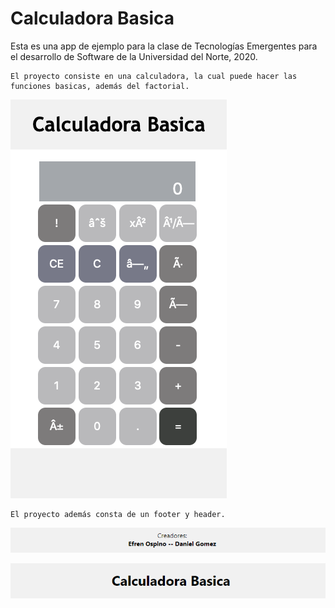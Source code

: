 # Calculadora Basica

Esta es una app de ejemplo para la clase de Tecnologías Emergentes para el desarrollo de Software de la Universidad del Norte, 2020.

```
El proyecto consiste en una calculadora, la cual puede hacer las funciones basicas, además del factorial.
```

![Esta es una captura de la Calculadora](img/screenshot.PNG)


```
El proyecto además consta de un footer y header.
```
![Footer](img/footer.PNG)

![Header](img/header.PNG)